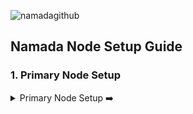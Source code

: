 ![namadagithub](https://github.com/Crouton-Digital/guide/assets/113435724/bd6273b8-5b47-4201-b6c6-4cacbe9df032)

## Namada Node Setup Guide

### 1. Primary Node Setup
<details>
  <summary>Primary Node Setup ➡️</summary>

  #### 1.1 Installation of Required Binaries
  <details>
    <summary>Install Required Binaries ➡️</summary>

    ##### Namada 

    **Description:**  
    Namada is a crucial binary for running the Namada node. Ensure that you have the latest version for optimal performance and security.

    <details>
      <summary>Install Namada ➡️</summary>
      
      - **Set the desired version**:
        ```bash
        NAMADA_TAG="v0.23.1"
        ```

      - **Download and extract**:
        ```bash
        curl -L -o namada.tar.gz "https://github.com/anoma/namada/releases/download/$NAMADA_TAG/namada-${NAMADA_TAG}-Linux-x86_64.tar.gz"
        tar -xvf namada.tar.gz
        ```

      - **Move to `/usr/local/bin`**:
        ```bash
        sudo mv namada-${NAMADA_TAG}-Linux-x86_64/* /usr/local/bin/
        ```

      - **Cleanup**:
        ```bash
        rm -rf namada-${NAMADA_TAG}-Linux-x86_64 namada.tar.gz
        ```

      - **Verify the installation**:
        ```bash
        namada --version
        ```

    </details>

    --- 

    ##### Protocol Buffers 

    **Description:**  
    Protocol Buffers (or "protobuf") are essential for data serialization in the Namada node. They enable efficient data reading and writing across different languages.

    <details>
      <summary>Install Protocol Buffers ➡️</summary>
      
      - **Set the desired version**:
        ```bash
        PROTOBUF_TAG="v24.4"
        ```

      - **Download and extract to a specific folder**:
        ```bash
        curl -L -o protobuf.zip "https://github.com/protocolbuffers/protobuf/releases/download/$PROTOBUF_TAG/protoc-${PROTOBUF_TAG#v}-linux-x86_64.zip"
        mkdir protobuf_temp && unzip protobuf.zip -d protobuf_temp/
        ```

      - **Move to `/usr/local/bin` and `/usr/local/include`**:
        ```bash
        sudo cp protobuf_temp/bin/protoc /usr/local/bin/
        sudo cp -r protobuf_temp/include/* /usr/local/include/
        ```

      - **Cleanup**:
        ```bash
        rm -rf protobuf_temp protobuf.zip
        ```

      - **Verify the installation**:
        ```bash
        protoc --version
        ```

    </details>

    --- 

    ##### CometBFT 

    **Description:**  
    CometBFT aids in the consensus mechanism of the Namada node. Ensure its latest version is installed for the best node performance.

    <details>
      <summary>Install CometBFT ➡️</summary>
      
      - **Set the desired version**:
        ```bash
        COMETBFT_TAG="v0.37.2"
        ```

      - **Download and extract to a specific folder**:
        ```bash
        curl -L -o cometbft.tar.gz "https://github.com/cometbft/cometbft/releases/download/$COMETBFT_TAG/cometbft_${COMETBFT_TAG#v}_linux_amd64.tar.gz"
        mkdir cometbft_temp && tar -xvf cometbft.tar.gz -C cometbft_temp/
        ```

      - **Move to `/usr/local/bin`**:
        ```bash
        sudo mv cometbft_temp/cometbft /usr/local/bin/
        ```

      - **Cleanup**:
        ```bash
        rm -rf cometbft_temp cometbft.tar.gz
        ```

      - **Verify the installation**:
        ```bash
        cometbft version
        ```

    </details>

  </details>

  #### 1.2 Node Initialization
  <details>
    <summary>Node Initialization ➡️</summary>

    _[Here we'll describe the steps required for initializing the Namada node after the required binaries are installed. This will include configuration, setting up directories, etc.]_

  </details>

  #### 1.3 Service Creation for Node Startup
  <details>
    <summary>Service Creation ➡️</summary>

    _[This section will guide users on how to create a system service so that the Namada node starts up automatically. It will include steps for creating a systemd service, enabling it, and checking its status.]_

  </details>

</details>
